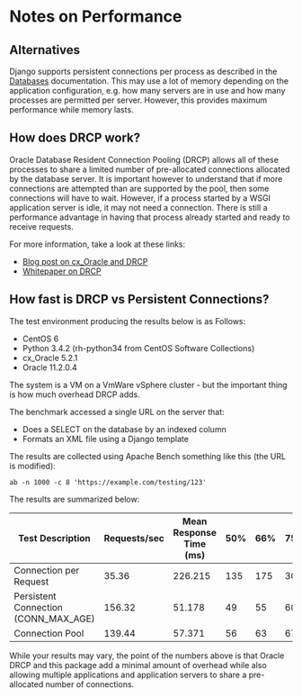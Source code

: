 # Notes on Performance

## Alternatives

Django supports persistent connections per process as described in the
[Databases](https://docs.djangoproject.com/en/1.9/ref/databases/) documentation. This may use a lot
of memory depending on the application configuration, e.g. how many servers are in use and how many
processes are permitted per server. However, this provides maximum performance while memory lasts.

## How does DRCP work?

Oracle Database Resident Connection Pooling (DRCP) allows all of these processes to share a limited
number of pre-allocated connections allocated by the database server. It is important however to
understand that if more connections are attempted than are supported by the pool, then some
connections will have to wait. However, if a process started by a WSGI application server is idle,
it may not need a connection. There is still a performance advantage in having that process already
started and ready to receive requests.

For more information, take a look at these links:

- [Blog post on cx_Oracle and DRCP](https://blogs.oracle.com/opal/entry/python_cx_oracle_and_oracle)
- [Whitepaper on DRCP](http://www.oracle.com/technetwork/topics/php/php-scalability-ha-twp-128842.pdf)

## How fast is DRCP vs Persistent Connections?

The test environment producing the results below is as Follows:

- CentOS 6
- Python 3.4.2 (rh-python34 from CentOS Software Collections)
- cx_Oracle 5.2.1
- Oracle 11.2.0.4

The system is a VM on a VmWare vSphere cluster - but the important thing is how much overhead DRCP
adds.

The benchmark accessed a single URL on the server that:

- Does a SELECT on the database by an indexed column
- Formats an XML file using a Django template

The results are collected using Apache Bench something like this (the URL is modified):

```
ab -n 1000 -c 8 'https://example.com/testing/123'
```

The results are summarized below:

| Test Description                     | Requests/sec | Mean Response Time (ms) | 50% | 66% | 75% | 80% | 85% | 90% | 98% | 99% | 100% |
| ------------------------------------ | ------------ | ----------------------- | --- | --- | --- | --- | --- | --- | --- | --- | ---- |
| Connection per Request               | 35.36        | 226.215                 | 135 | 175 | 305 | 371 | 512 | 560 | 708 | 740 | 1210 |
| Persistent Connection (CONN_MAX_AGE) | 156.32       | 51.178                  | 49  | 55  | 60  | 62  | 69  | 71  | 80  | 96  | 269  |
| Connection Pool                      | 139.44       | 57.371                  | 56  | 63  | 67  | 70  | 75  | 79  | 87  | 93  | 265  |

While your results may vary, the point of the numbers above is that Oracle DRCP and this package
add a minimal amount of overhead while also allowing multiple applications and
application servers to share a pre-allocated number of connections.
